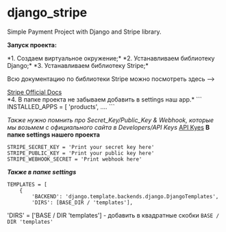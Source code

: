 # django_stripe
Simple Payment Project  with Django and Stripe library.

**Запуск проекта:**
<div>
*1. Создаем виртуальное окружение;*
*2. Устанавливаем библиотеку Django;*
*3. Устанавливаем библиотеку Stripe;* 
<p>Всю документацию по библиотеки Stripe можно посмотреть здесь --></p>
<a href="https://stripe.com/docs/checkout/quickstart">Stripe Official Docs</a>
</div>
*4. В папке проекта не забываем добавить в settings наш app.*
```
INSTALLED_APPS = [
    'products',
    ....
```

*Также нужно помнить про Secret_Key/Public_Key & Webhook, которые мы возьмем с официального сайта в Developers/API Keys* <a href='https://dashboard.stripe.com/test/apikeys'> API Kyes</a>
**В папке settings нашего проекта**
```
STRIPE_SECRET_KEY = 'Print your secret key here'
STRIPE_PUBLIC_KEY = 'Print your public key here'
STRIPE_WEBHOOK_SECRET = 'Print webhook here'

```

__*Также в папке settings*__
```
TEMPLATES = [
    {
        'BACKEND': 'django.template.backends.django.DjangoTemplates',
        'DIRS': [BASE_DIR / 'templates'],
```
'DIRS' = ['BASE / DIR 'templates'] - добавить в квадратные скобки `BASE / DIR 'templates'`
